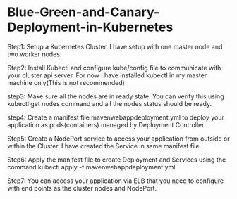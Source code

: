 # Blue-Green-and-Canary-Deployment-in-Kubernetes

Step1: Setup a Kubernetes Cluster. I have setup with one master node and two worker nodes.

Step2: Install Kubectl and configure kube/config file to communicate with your cluster api server. For now I have installed kubectl in my master machine only(This is not recommended)

step3: Make sure all the nodes are in ready state. You can verify this using kubectl get nodes command and all the nodes status should be ready.

step4: Create a manifest file mavenwebappdeployment.yml to deploy your application as pods(containers) managed by Deployment Controller. 

Step5: Create a NodePort service to access your application from outside or within the Cluster. I have created the Service in same manifest file.

Step6: Apply the manifest file to create Deployment and Services using the command 
       kubectl apply -f mavenwebappdeployment.yml

Step7: You can access your application via ELB that you need to configure with end points as the cluster nodes and NodePort.


